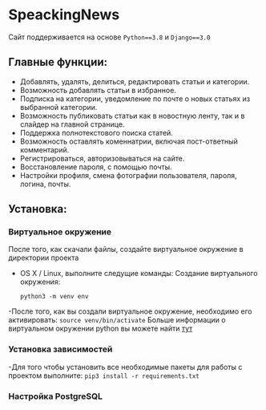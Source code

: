 # SpeackingNews
Сайт поддерживается на основе `Python==3.8` и `Django==3.0`
## Главные функции:
- Добавлять, удалять, делиться, редактировать статьи и категории.
- Возможность добавлять статьи в избранное.
- Подписка на категории, уведомление по почте о новых статьях из выбранной категории. 
- Возможность публиковать статьи как в новостную ленту, так и в слайдер на главной странице.
- Поддержка полнотекстового поиска статей.
- Возможность оставлять коменнатрии, включая пост-ответный комментарий.
- Регистрироваться, авторизовываться на сайте.
- Восстановление пароля, с помощью почты.
- Настройки профиля, смена фотографии пользователя, пароля, логина, почты.
## Установка:
### Виртуальное окружение
После того, как скачали файлы, создайте виртуальное окружение в директории проекта
- OS X / Linux, выполните следущие команды:
Создание виртуального окружения:
    ```
    python3 -m venv env
    ```
-После того, как вы создали виртуальное окружение, необходимо его активировать:
    ```
    source venv/bin/activate
    ```
Больше информации о виртуальном окружении python вы можете найти [тут](https://python-scripts.com/virtualenv)
### Установка зависимостей
-Для того чтобы установить все необходимые пакеты для работы с проектом выполните:
    ```
    pip3 install -r requirements.txt
    ```
### Настройка PostgreSQL

